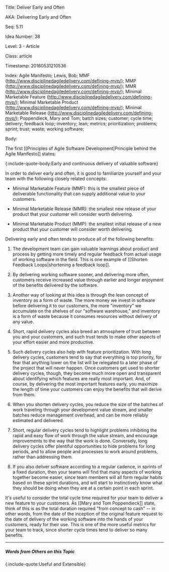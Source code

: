 Title:  Deliver Early and Often

AKA:    Delivering Early and Often

Seq:    5.11

Idea Number: 38

Level:  3 - Article

Class:  article

Timestamp: 20160531210536

Index:  Agile Manifesto; Lewis, Bob; MMF (http://www.disciplinedagiledelivery.com/defining-mvp/); MMP (http://www.disciplinedagiledelivery.com/defining-mvp/); MMR (http://www.disciplinedagiledelivery.com/defining-mvp/); Minimal Marketable Feature (http://www.disciplinedagiledelivery.com/defining-mvp/); Minimal Marketable Product (http://www.disciplinedagiledelivery.com/defining-mvp/); Minimal Marketable Release (http://www.disciplinedagiledelivery.com/defining-mvp/); Poppendieck, Mary and Tom; batch sizes; customer; cycle time; delivery; feedback loop; inventory; lean; metrics; prioritization; problems; sprint; trust; waste; working software; 

Body:

The first [[Principles of Agile Software Development|Principle behind the Agile Manifesto]] states:

{:include-quote-body:Early and continuous delivery of valuable software}

In order to deliver early and often, it is good to familiarize yourself and your team with the following closely related concepts:

- Minimal Marketable Feature (MMF): this is the smallest piece of deliverable functionality that can supply additional value to your customers. 

- Minimal Marketable Release (MMR): the smallest new release of your product that your customer will consider worth delivering. 

- Minimal Marketable Product (MMP): the smallest initial release of a new product that your customer will consider worth delivering. 

Delivering early and often tends to produce all of the following benefits:

1. The development team can gain valuable learnings about product and process by getting more timely and regular feedback from actual usage of working software in the field. This is one example of [[Shorten Feedback Loops|shortening a feedback loop]].

2. By delivering working software sooner, and delivering more often, customers receive increased value through earlier and longer enjoyment of the benefits delivered by the software.

3. Another way of looking at this idea is through the lean concept of inventory as a form of waste. The more money we invest in software before delivering it to our customers, the more "inventory" we accumulate on the shelves of our "software warehouse," and inventory is a form of waste because it consumes resources without delivery of any value.

4. Short, rapid delivery cycles also breed an atmosphere of trust between you and your customers, and such trust tends to make other aspects of your effort easier and more productive.

5. Such delivery cycles also help with feature prioritization. With long delivery cycles, customers tend to say that everything is top priority, for fear that anything lower on the list will be relegated to a later phase of the project that will never happen. Once customers get used to shorter delivery cycles, though, they become much more open and transparent about identifying which features are really most important. And, of course, by delivering the most important features early, you maximize the length of time your customers can enjoy the benefits that will derive from them.

6. When you shorten delivery cycles, you reduce the size of the batches of work traveling through your development value stream, and smaller batches reduce management overhead, and can be more reliably estimated and delivered.

7. Short, regular delivery cycles tend to highlight problems inhibiting the rapid and easy flow of work through the value stream, and encourage improvements to the way that the work is done. Conversely, long delivery cycles offer plentiful opportunities to hide problems for long periods, and to allow people and processes to work around problems, rather than addressing them.

8. If you also deliver software according to a regular cadence, in sprints of a fixed duration, then your teams will find that many aspects of working together become easier, since team members will all form regular habits based on these sprint durations, and will start to instinctively know what they should be doing when they are at a certain point in each sprint.

It's useful to consider the total cycle time required for your team to deliver a new feature to your customers. As [[Mary and Tom Poppendieck]] state, think of this is as the total duration required "from concept to cash" -- in other words, from the date of the inception of the original feature request to the date of delivery of the working software into the hands of your customers, ready for their use. This is one of the more useful metrics for your team to track, since shorter cycle times tend to deliver so many benefits.

----

##### Words from Others on this Topic

{:include-quote:Useful and Extensible}

